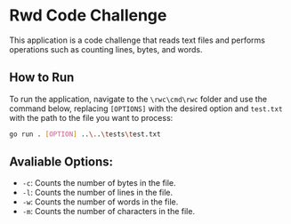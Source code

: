 # Rwd Code Challenge

This application is a code challenge that reads text files and performs operations such as counting lines, bytes, and words.

## How to Run

To run the application, navigate to the `\rwc\cmd\rwc` folder and use the command below, replacing `[OPTIONS]` with the desired option and `test.txt` with the path to the file you want to process:

```sh
go run . [OPTION] ..\..\tests\test.txt
```

## Avaliable Options:
- `-c`: Counts the number of bytes in the file.
- `-l`: Counts the number of lines in the file.
- `-w`: Counts the number of words in the file.
- `-m`: Counts the number of characters in the file.